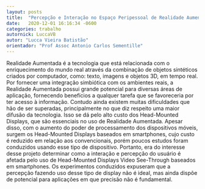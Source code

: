```yaml
---
layout: posts
title:  "Percepção e Interação no Espaço Peripessoal de Realidade Aumentada utilizando HMDs Video See-Through baseados em Smartphone: Um Estudo de Caso"
date:   2020-12-01 16:16:34 -0600
categories: trabalho
autornick: LuccaVB
autor: "Lucca Vieira Batistão"
orientador: "Prof Assoc Antonio Carlos Sementille"
---
```

Realidade Aumentada é a tecnologia que está relacionada com o enriquecimento do mundo real através da combinação de objetos sintéticos criados por computador, como: texto, imagens e objetos 3D, em tempo real. Por fornecer uma integração simbiótica com os ambientes reais, a Realidade Aumentada possui grande potencial para diversas áreas de aplicação, fornecendo benefícios a qualquer tarefa que se favoreceria por ter acesso à informação. Contudo ainda existem muitas dificuldades que hão de ser superadas, principalmente no que diz respeito uma maior difusão da tecnologia. Isso se dá pelo alto custo dos Head-Mounted Displays, que são essenciais no uso de Realidade Aumentada. Apesar disso, com o aumento do poder de processamento dos dispositivos móveis, surgem os Head-Mounted Displays baseados em smartphones, cujo custo é reduzido em relação aos convencionais, porém poucos estudos foram conduzidos usando esse tipo de dispositivo. Portanto, era do interesse desse projeto determinar como a interação e percepção do usuário é afetada pelo uso de Head-Mounted Displays Video See-Through baseados em smartphones. Os experimentos conduzidos expuseram que a percepção fazendo uso desse tipo de display não é ideal, mas ainda dispõe de potencial para aplicações em que precisão não é fundamental.